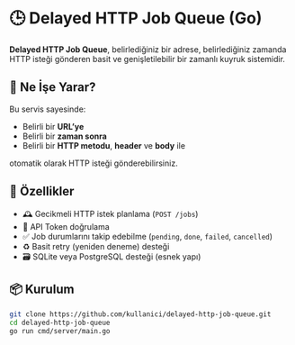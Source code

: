 # 🕒 Delayed HTTP Job Queue (Go)

**Delayed HTTP Job Queue**, belirlediğiniz bir adrese, belirlediğiniz zamanda HTTP isteği gönderen basit ve genişletilebilir bir zamanlı kuyruk sistemidir.

## 🚀 Ne İşe Yarar?

Bu servis sayesinde:

- Belirli bir **URL’ye**
- Belirli bir **zaman sonra**
- Belirli bir **HTTP metodu**, **header** ve **body** ile

otomatik olarak HTTP isteği gönderebilirsiniz.

## 🔧 Özellikler

- 🕰️ Gecikmeli HTTP istek planlama (`POST /jobs`)
- 🔐 API Token doğrulama
- ✅ Job durumlarını takip edebilme (`pending`, `done`, `failed`, `cancelled`)
- ♻️ Basit retry (yeniden deneme) desteği
- 🗃️ SQLite veya PostgreSQL desteği (esnek yapı)

## 📦 Kurulum

```bash
git clone https://github.com/kullanici/delayed-http-job-queue.git
cd delayed-http-job-queue
go run cmd/server/main.go
```
